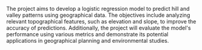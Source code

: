 The project aims to develop a logistic regression model to predict hill and valley patterns using geographical data. The objectives include analyzing relevant topographical features, such as elevation and slope, to improve the accuracy of predictions. Additionally, the project will evaluate the model's performance using various metrics and demonstrate its potential applications in geographical planning and environmental studies.

